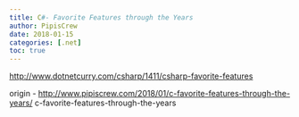 ```yaml
---
title: C#- Favorite Features through the Years
author: PipisCrew
date: 2018-01-15
categories: [.net]
toc: true
---
```


http://www.dotnetcurry.com/csharp/1411/csharp-favorite-features

origin - http://www.pipiscrew.com/2018/01/c-favorite-features-through-the-years/ c-favorite-features-through-the-years